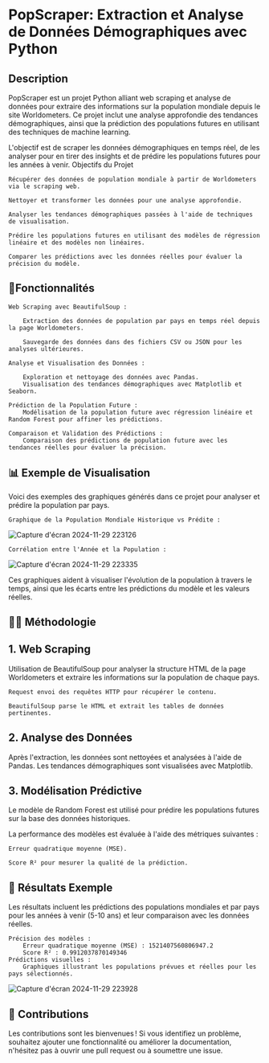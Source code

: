 # PopScraper: Extraction et Analyse de Données Démographiques avec Python

## Description

PopScraper est un projet Python alliant web scraping et analyse de données pour extraire des informations sur la population mondiale depuis le site Worldometers. Ce projet inclut une analyse approfondie des tendances démographiques, ainsi que la prédiction des populations futures en utilisant des techniques de machine learning.

L'objectif est de scraper les données démographiques en temps réel, de les analyser pour en tirer des insights et de prédire les populations futures pour les années à venir.
Objectifs du Projet

    Récupérer des données de population mondiale à partir de Worldometers via le scraping web.
    
    Nettoyer et transformer les données pour une analyse approfondie.
    
    Analyser les tendances démographiques passées à l'aide de techniques de visualisation.
    
    Prédire les populations futures en utilisant des modèles de régression linéaire et des modèles non linéaires.
    
    Comparer les prédictions avec les données réelles pour évaluer la précision du modèle.

## 🚀Fonctionnalités

    Web Scraping avec BeautifulSoup :
    
        Extraction des données de population par pays en temps réel depuis la page Worldometers.
        
        Sauvegarde des données dans des fichiers CSV ou JSON pour les analyses ultérieures.

    Analyse et Visualisation des Données :
    
        Exploration et nettoyage des données avec Pandas.
        Visualisation des tendances démographiques avec Matplotlib et Seaborn.

    Prédiction de la Population Future :
        Modélisation de la population future avec régression linéaire et Random Forest pour affiner les prédictions.

    Comparaison et Validation des Prédictions :
        Comparaison des prédictions de population future avec les tendances réelles pour évaluer la précision.

## 📊 Exemple de Visualisation

Voici des exemples des graphiques générés dans ce projet pour analyser et prédire la population par pays.

    Graphique de la Population Mondiale Historique vs Prédite :
    
![Capture d'écran 2024-11-29 223126](https://github.com/user-attachments/assets/230ce580-5bda-489d-adee-9f0225e8dcfd)


    Corrélation entre l'Année et la Population :

![Capture d'écran 2024-11-29 223335](https://github.com/user-attachments/assets/6b95d369-90fb-4381-a58a-cbf8e01f1afb)


Ces graphiques aident à visualiser l'évolution de la population à travers le temps, ainsi que les écarts entre les prédictions du modèle et les valeurs réelles.

## 🧑‍💻 Méthodologie
## 1. Web Scraping

Utilisation de BeautifulSoup pour analyser la structure HTML de la page Worldometers et extraire les informations sur la population de chaque pays.

    Request envoi des requêtes HTTP pour récupérer le contenu.
    
    BeautifulSoup parse le HTML et extrait les tables de données pertinentes.

## 2. Analyse des Données

Après l'extraction, les données sont nettoyées et analysées à l'aide de Pandas. Les tendances démographiques sont visualisées avec Matplotlib.

## 3. Modélisation Prédictive

Le modèle de Random Forest est utilisé pour prédire les populations futures sur la base des données historiques. 

La performance des modèles est évaluée à l'aide des métriques suivantes :

    Erreur quadratique moyenne (MSE).
    
    Score R² pour mesurer la qualité de la prédiction.

## 💬 Résultats Exemple

Les résultats incluent les prédictions des populations mondiales et par pays pour les années à venir (5-10 ans) et leur comparaison avec les données réelles.

    Précision des modèles :
        Erreur quadratique moyenne (MSE) : 1521407560806947.2
        Score R² : 0.9912037870149346
    Prédictions visuelles :
        Graphiques illustrant les populations prévues et réelles pour les pays sélectionnés.
        
![Capture d'écran 2024-11-29 223928](https://github.com/user-attachments/assets/9cac3ff3-7711-403a-8352-ef432423f325)


## 🤝 Contributions

Les contributions sont les bienvenues ! Si vous identifiez un problème, souhaitez ajouter une fonctionnalité ou améliorer la documentation, n'hésitez pas à ouvrir une pull request ou à soumettre une issue.
